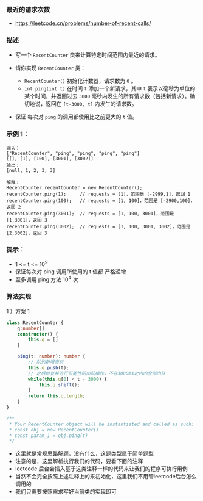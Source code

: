 ### 最近的请求次数

- https://leetcode.cn/problems/number-of-recent-calls/

### 描述

- 写一个 `RecentCounter` 类来计算特定时间范围内最近的请求。

- 请你实现 `RecentCounter` 类：
  * `RecentCounter()` 初始化计数器，请求数为 `0` 。
  * `int ping(int t)` 在时间 `t` 添加一个新请求，其中 `t` 表示以毫秒为单位的某个时间，并返回过去 `3000` 毫秒内发生的所有请求数（包括新请求）。确切地说，返回在 `[t-3000, t]` 内发生的请求数。
- 保证 每次对 `ping` 的调用都使用比之前更大的 `t` 值。

### 示例 1：

```
输入：
["RecentCounter", "ping", "ping", "ping", "ping"]
[[], [1], [100], [3001], [3002]]
输出：
[null, 1, 2, 3, 3]

解释：
RecentCounter recentCounter = new RecentCounter();
recentCounter.ping(1);     // requests = [1]，范围是 [-2999,1]，返回 1
recentCounter.ping(100);   // requests = [1, 100]，范围是 [-2900,100]，返回 2
recentCounter.ping(3001);  // requests = [1, 100, 3001]，范围是 [1,3001]，返回 3
recentCounter.ping(3002);  // requests = [1, 100, 3001, 3002]，范围是 [2,3002]，返回 3
```

### 提示：

- 1 <= t <= $10^9$
- 保证每次对 ping 调用所使用的 t 值都 严格递增
- 至多调用 ping 方法 $10^4$ 次

### 算法实现

1 ）方案 1

```ts
class RecentCounter {
    q:number[]
    constructor() {
        this.q = []
    }

    ping(t: number): number {
        // 队列新增当前
        this.q.push(t);
        // 之后检查并进行可能性的出队操作，不在3000ms之内的全部出队
        while(this.q[0] < t - 3000) {
            this.q.shift();
        }
        return this.q.length;
    }
}

/**
 * Your RecentCounter object will be instantiated and called as such:
 * const obj = new RecentCounter()
 * const param_1 = obj.ping(t)
 */
```

- 这里就是常规思路解题，没有什么，这题类型属于简单题型
- 注意的是，这里解析执行我们的代码，要看下面的注释
- leetcode 后台会插入基于这类注释一样的代码来让我们的程序可执行用例
- 当然不会完全按照上述注释上的来初始化，这里我们不用管leetcode后台怎么调用的
- 我们只需要按照需求写好当前类的实现即可